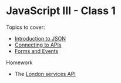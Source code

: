 # JavaScript III - Class 1

Topics to cover:
- [Introduction to JSON](JSON.md)
- [Connecting to APIs](API.md)
- [Forms and Events](FORMS.md)

Homework
- The [London services API](HOMEWORK.md)
